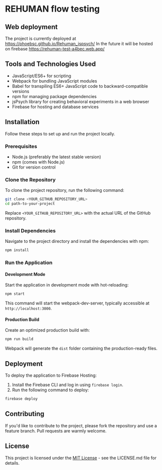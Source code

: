 
# REHUMAN flow testing
## Web deployment
The project is currently deployed at https://phoebsc.github.io/Rehuman_jspsych/
In the future it will be hosted on firebase https://rehuman-test-a4bec.web.app/

## Tools and Technologies Used

- JavaScript/ES6+ for scripting
- Webpack for bundling JavaScript modules
- Babel for transpiling ES6+ JavaScript code to backward-compatible versions
- npm for managing package dependencies
- jsPsych library for creating behavioral experiments in a web browser
- Firebase for hosting and database services

## Installation

Follow these steps to set up and run the project locally.

### Prerequisites

- Node.js (preferably the latest stable version)
- npm (comes with Node.js)
- Git for version control

### Clone the Repository

To clone the project repository, run the following command:

```bash
git clone <YOUR_GITHUB_REPOSITORY_URL>
cd path-to-your-project
```

Replace `<YOUR_GITHUB_REPOSITORY_URL>` with the actual URL of the GitHub repository.

### Install Dependencies

Navigate to the project directory and install the dependencies with npm:

```bash
npm install
```

### Run the Application

#### Development Mode

Start the application in development mode with hot-reloading:

```bash
npm start
```

This command will start the webpack-dev-server, typically accessible at `http://localhost:3000`.

#### Production Build

Create an optimized production build with:

```bash
npm run build
```

Webpack will generate the `dist` folder containing the production-ready files.

## Deployment

To deploy the application to Firebase Hosting:

1. Install the Firebase CLI and log in using `firebase login`.
2. Run the following command to deploy:

```bash
firebase deploy
```

## Contributing

If you'd like to contribute to the project, please fork the repository and use a feature branch. Pull requests are warmly welcome.

## License

This project is licensed under the [MIT License](LICENSE.md) - see the LICENSE.md file for details.
